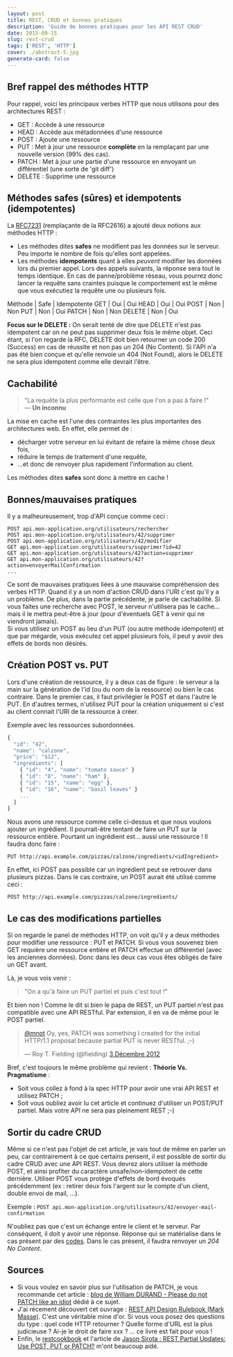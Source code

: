 ```yaml
---
layout: post
title: REST, CRUD et bonnes pratiques
description: 'Guide de bonnes pratiques pour les API REST CRUD'
date: 2015-09-15
slug: rest-crud
tags: ['REST', 'HTTP']
cover: ./abstract-5.jpg
generate-card: false
---
```


## Bref rappel des méthodes HTTP

Pour rappel, voici les principaux verbes HTTP que nous utilisons pour des architectures REST :

- GET : Accède à une ressource
- HEAD : Accède aux métadonnées d'une ressource
- POST : Ajoute une ressource
- PUT : Met à jour une ressource **complète** en la remplaçant par une nouvelle version (99% des
  cas).
- PATCH : Met à jour une partie d'une ressource en envoyant un différentiel (une sorte de 'git
  diff')
- DELETE : Supprime une ressource

## Méthodes safes (sûres) et idempotents (idempotentes)

La [RFC7231](http://tools.ietf.org/html/rfc7231#section-4.2) (remplaçante de la RFC2616) a ajouté
deux notions aux méthodes HTTP :

- Les méthodes dites **safes** ne modifient pas les données sur le serveur. Peu importe le nombre de
  fois qu'elles sont appelées.
- Les méthodes **idempotents** quant à elles _peuvent_ modifier les données lors du premier appel.
  Lors des appels suivants, la réponse sera tout le temps identique. En cas de panne/problème
  réseau, vous pourrez donc lancer la requête sans craintes puisque le comportement est le même que
  vous exécutiez la requête une ou plusieurs fois.

Méthode | Safe | Idempotente GET | Oui | Oui HEAD | Oui | Oui POST | Non | Non PUT | Non | Oui PATCH
| Non | Non DELETE | Non | Oui

**Focus sur le DELETE :** On serait tenté de dire que DELETE n'est pas idempotent car on ne peut pas
supprimer deux fois le même objet. Ceci étant, si l'on regarde la RFC, DELETE doit bien retourner un
code 200 (Success) en cas de réussite et non pas un 204 (No Content). Si l'API n'a pas été bien
conçue et qu'elle renvoie un 404 (Not Found), alors le DELETE ne sera plus idempotent comme elle
devrait l'être.

## Cachabilité

> "La requête la plus performante est celle que l'on a pas à faire !"  
> — **Un inconnu**

La mise en cache est l'une des contraintes les plus importantes des architectures web. En effet,
elle permet de :

- décharger votre serveur en lui évitant de refaire la même chose deux fois,
- réduire le temps de traitement d'une requête,
- ...et donc de renvoyer plus rapidement l'information au client.

Les méthodes dites **safes** sont donc à mettre en cache !

## Bonnes/mauvaises pratiques

Il y a malheureusement, trop d'API conçue comme ceci :

```
POST api.mon-application.org/utilisateurs/rechercher
POST api.mon-application.org/utilisateurs/42/supprimer
POST api.mon-application.org/utilisateurs/42/modifier
GET api.mon-application.org/utilisateurs/supprimer?id=42
GET api.mon-application.org/utilisateurs/42?action=supprimer
GET api.mon-application.org/utilisateurs/42?action=envoyerMailConfirmation
...
```

Ce sont de mauvaises pratiques liées à une mauvaise compréhension des verbes HTTP. Quand il y a un
nom d'action CRUD dans l'URI c'est qu'il y a un problème. De plus, dans la partie précédente, je
parle de cachabilité. Si vous faites une recherche avec POST, le serveur n'utilisera pas le cache...
mais il le mettra peut-être à jour (pour d'éventuels GET à venir qui ne viendront jamais).  
Si vous utilisez un POST au lieu d'un PUT (ou autre méthode idempotent) et que par mégarde, vous
exécutez cet appel plusieurs fois, il peut y avoir des effets de bords non désirés.

## Création POST vs. PUT

Lors d'une création de ressource, il y a deux cas de figure : le serveur a la main sur la génération
de l'id (ou du nom de la ressource) ou bien le cas contraire. Dans le premier cas, il faut
privilégier le POST et dans l'autre le PUT. En d'autres termes, n'utilisez PUT pour la création
uniquement si c'est au client connait l'URI de la ressource à créer.

Exemple avec les ressources subordonnées.

```js
{
  "id": "42",
  "name": "calzone",
  "price": "$12",
  "ingredients": [
    { "id": "4", "name": "tomato sauce" }
    { "id": "8", "name": "ham" },
    { "id": "15", "name": "egg" },
    { "id": "16", "name": "basil leaves" }
    ...
  ]
}
```

Nous avons une ressource comme celle ci-dessus et que nous voulons ajouter un ingrédient. Il
pourrait-être tentant de faire un PUT sur la ressource entière. Pourtant un ingrédient est... aussi
une ressource ! Il faudra donc faire :

```
PUT http://api.example.com/pizzas/calzone/ingredients/<idIngredient>
```

En effet, ici POST pas possible car un ingrédient peut se retrouver dans plusieurs pizzas. Dans le
cas contraire, un POST aurait été utilisé comme ceci :

```
POST http://api.example.com/pizzas/calzone/ingredients/
```

## Le cas des modifications partielles

Si on regarde le panel de méthodes HTTP, on voit qu'il y a deux méthodes pour modifier une ressource
: PUT et PATCH. Si vous vous souvenez bien GET requière une ressource entière et PATCH effectue un
différentiel (avec les anciennes données). Donc dans les deux cas vous êtes obligés de faire un GET
avant.

Là, je vous vois venir :

> "On a qu'à faire un PUT partiel et puis c'est tout !"

Et bien non ! Comme le dit si bien le papa de REST, un PUT partiel n'est pas compatible avec une API
RESTful. Par extension, il en va de même pour le POST partiel.

<blockquote class="twitter-tweet" lang="fr"><p lang="en" dir="ltr"><a href="https://twitter.com/mnot">@mnot</a> Oy, yes, PATCH was something I created for the initial HTTP/1.1 proposal because partial PUT is never RESTful. ;-)</p>&mdash; Roy T. Fielding (@fielding) <a href="https://twitter.com/fielding/status/275471320685367296">3 Décembre 2012</a></blockquote>
<script async src="//platform.twitter.com/widgets.js" charset="utf-8"></script>

Bref, c'est toujours le même problème qui revient : **Théorie Vs. Pragmatisme** :

- Soit vous collez à fond à la spec HTTP pour avoir une vrai API REST et utilisez PATCH ;
- Soit vous oubliez avoir lu cet article et continuez d'utiliser un POST/PUT partiel. Mais votre API
  ne sera pas pleinement REST ;-)

## Sortir du cadre CRUD

Même si ce n'est pas l'objet de cet article, je vais tout de même en parler un peu, car
contrairement à ce que certains pensent, il est possible de sortir du cadre CRUD avec une API REST.
Vous devrez alors utiliser la méthode POST, et ainsi profiter du caractère unsafe/non-idempotent de
cette dernière. Utiliser POST vous protège d'effets de bord évoqués précédemment (ex : retirer deux
fois l'argent sur le compte d'un client, double envoi de mail, ...).

Exemple : `POST api.mon-application.org/utilisateurs/42/envoyer-mail-confirmation`

N'oubliez pas que c'est un échange entre le client et le serveur. Par conséquent, il doit y avoir
une réponse. Réponse qui se matérialise dans le cas présent par des
[codes](http://www.restapitutorial.com/httpstatuscodes.html). Dans le cas présent, il faudra
renvoyer un _204 No Content_.

## Sources

- Si vous voulez en savoir plus sur l'utilisation de PATCH, je vous recommande cet article :
  [blog de William DURAND - Please do not PATCH like an idiot](https://williamdurand.fr/2014/02/14/please-do-not-patch-like-an-idiot/)
  dédié à ce sujet.
- J'ai récement découvert cet ouvrage :
  [REST API Design Rulebook (Mark Masse)](http://shop.oreilly.com/product/0636920021575.do). C'est
  une véritable mine d'or. Si vous vous posez des questions du type : quel code HTTP retourner ?
  Quelle forme d'URL est la plus judicieuse ? Ai-je le droit de faire xxx ? ... ce livre est fait
  pour vous !
- Enfin, le [restcookbook](http://restcookbook.com) et l'article de
  [Jason Sirota : REST Partial Updates: Use POST, PUT or PATCH?](http://jasonsirota.com/rest-partial-updates-use-post-put-or-patch)
  m'ont beaucoup aidé.
